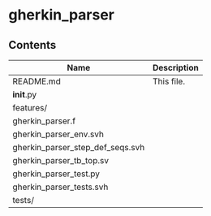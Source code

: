 # gherkin_parser
## Contents
| Name | Description |
| --- | --- |
| README.md | This file. |
| __init__.py |  |
| features/ |  |
| gherkin_parser.f |  |
| gherkin_parser_env.svh |  |
| gherkin_parser_step_def_seqs.svh |  |
| gherkin_parser_tb_top.sv |  |
| gherkin_parser_test.py |  |
| gherkin_parser_tests.svh |  |
| tests/ |  |
